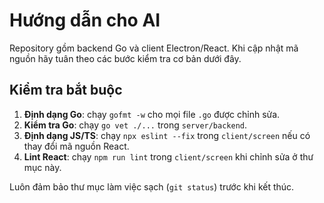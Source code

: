 # Hướng dẫn cho AI

Repository gồm backend Go và client Electron/React. Khi cập nhật mã nguồn hãy tuân theo các bước kiểm tra cơ bản dưới đây.

## Kiểm tra bắt buộc

1. **Định dạng Go**: chạy `gofmt -w` cho mọi file `.go` được chỉnh sửa.
2. **Kiểm tra Go**: chạy `go vet ./...` trong `server/backend`.
3. **Định dạng JS/TS**: chạy `npx eslint --fix` trong `client/screen` nếu có thay đổi mã nguồn React.
4. **Lint React**: chạy `npm run lint` trong `client/screen` khi chỉnh sửa ở thư mục này.

Luôn đảm bảo thư mục làm việc sạch (`git status`) trước khi kết thúc.

